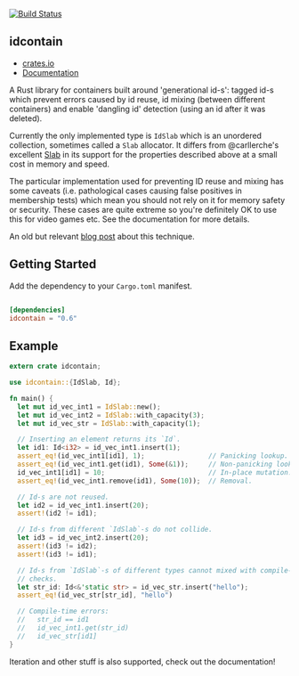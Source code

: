 [![Build Status](https://travis-ci.org/cristicbz/idcontain.rs.svg?branch=master)](https://travis-ci.org/cristicbz/idcontain.rs)


idcontain
---

* [crates.io](https://crates.io/crates/idcontain)
* [Documentation](https://docs.rs/idcontain)

A Rust library for containers built around 'generational id-s': tagged id-s
which prevent errors caused by id reuse, id mixing (between different
containers) and enable 'dangling id' detection (using an id after it was
deleted).

Currently the only implemented type is `IdSlab` which is an unordered collection,
sometimes called a `Slab` allocator. It differs from @carllerche's excellent
[Slab](https://crates.io/crates/slab) in its support for the properties
described above at a small cost in memory and speed.

The particular implementation used for preventing ID reuse and mixing has some
caveats (i.e. pathological cases causing false positives in membership tests)
which mean you should not rely on it for memory safety or security. These cases
are quite extreme so you're definitely OK to use this for video games etc. See
the documentation for more details.

An old but relevant [blog
post](http://bitsquid.blogspot.co.uk/2011/09/managing-decoupling-part-4-id-lookup.html)
about this technique.

Getting Started
---
Add the dependency to your `Cargo.toml` manifest.
```toml

[dependencies]
idcontain = "0.6"
```

Example
---
```rust
extern crate idcontain;

use idcontain::{IdSlab, Id};

fn main() {
  let mut id_vec_int1 = IdSlab::new();
  let mut id_vec_int2 = IdSlab::with_capacity(3);
  let mut id_vec_str = IdSlab::with_capacity(1);

  // Inserting an element returns its `Id`.
  let id1: Id<i32> = id_vec_int1.insert(1);
  assert_eq!(id_vec_int1[id1], 1);                // Panicking lookup.
  assert_eq!(id_vec_int1.get(id1), Some(&1));     // Non-panicking lookup.
  id_vec_int1[id1] = 10;                          // In-place mutation.
  assert_eq!(id_vec_int1.remove(id1), Some(10));  // Removal.

  // Id-s are not reused.
  let id2 = id_vec_int1.insert(20);
  assert!(id2 != id1);

  // Id-s from different `IdSlab`-s do not collide.
  let id3 = id_vec_int2.insert(20);
  assert!(id3 != id2);
  assert!(id3 != id1);

  // Id-s from `IdSlab`-s of different types cannot mixed with compile-time
  // checks.
  let str_id: Id<&'static str> = id_vec_str.insert("hello");
  assert_eq!(id_vec_str[str_id], "hello")

  // Compile-time errors:
  //   str_id == id1
  //   id_vec_int1.get(str_id)
  //   id_vec_str[id1]
}
```

Iteration and other stuff is also supported, check out the documentation!
